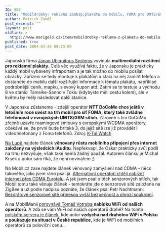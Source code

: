 ```yaml
---
ID: 953
title: 'Mobildrobky: reklama z&nbsp;plakátu do mobilu, FOMA pro UMTS/GSM, WiFi je v&nbsp;Polsku dvakrát dražší než u&nbsp;nás&#8230;'
author: Patrick Zandl
post_excerpt: ""
layout: post
oldlink: >
  https://www.marigold.cz/item/mobildrobky-reklama-z-plakatu-do-mobilu-foma-pro-umts-gsm-wifi-je-v-polsku-dvakrat-drazsi-nez-u-nas
published: true
post_date: 2004-03-29 09:23:00
---
```

<p>
Japonská firma <A href="http://j-u-s.co.jp/" target=_blank>Japan Ubiquitous Systems</A> vyvinula <STRONG>multimediální rozšíření pro reklamní plakáty</STRONG>. Celá věc využívá faktu, že v Japonsku je prakticky každý mobil vybavený infraportem a je tak možno do mobilu posílat obrázky. Zařízení se tedy montuje k plakátům a stačí na něj zamířit telefon a dostanete do mobilu další rozšiřující informace k tématu plakátu, například podrobnější ceník, mapku, slevový kupon atd. Zatím se to testuje u východu 8 ve stanici Tameike-Sanno v Tokiu (kdybyste měli cestu kolem), ale v květnu by měly následovat další stanice. </p>

<p>
V&#160;Japonsku zůstaneme - zdejší operátor <STRONG>NTT DoCoMo&#160;chce ještě v letošním roce uvést na trh mobil pro síť FOMA, který také zvládne telefonovat v evropských UMTS/GSM sítích</STRONG>. Zároveň s tím DoCoMo zřejmě uzavře roamingové smlouvy s evropskými WCDMA operátory, očekává se, že první bude britská 3, do jejíž sítě lze již provádět i videotelefonány z Foma telefonů. Zdroj: <A href="http://k-tai.impress.co.jp/cda/article/news_toppage/18168.html" target=_blank>K-Tai Watch</A>.</p>

<p>
<A href="http://www.lupa.cz/clanek.php3?show=3276" target=_blank>Na Lupě </A>najdete článek <STRONG>věnovaný růstu mobilního připojení přes internet založený na výsledcích iAuditu</STRONG>. Nepřekvapí, že Oskar prakticky svůj podíl na trhu nezvyšuje, však také nemá žádný paušál. Autorem článku je Michal Krsek a autor sám říká, že není novinářem ;)</p>

<p>
Na Mobil.cz zase najdete článek věnovaný zamyšlení nad CDMA - něco takového, jako jsem ráno psal já. <A href="http://mobil.idnes.cz/legislativa/Liberalizace/altopschtejicdma040329.html" target=_blank>Alternativní operátoři chtějí nabízet internet přes CDMA Eurotelu</A>. A jak jsem psal o těch senzorových sítích, tak Mobil tomu také věnuje článek - tentokráte jde o senzorové sítě založené na ZigBee a už podle nadpisu poznáte, že článek psal Petr Nachtmann: <A href="http://mobil.idnes.cz/mobilni_komunikace/mobilni_technologie/senzorovesite040329.html" target=_blank>Bezdrátové senzorové sítě přinesou vyšší bezpečnost a ohrozí soukromí</A>.</p>

<p>
A na MobilManii <A href="http://www.mobilmania.cz/Profi/AR.asp?ARI=106888" target=_blank>porovnává Tomáš Votruba </A><STRONG>nabídku WiFi od našich operátorů</STRONG>. A zdá se vám WiFi od našich operátorů drahé? Na tomto <A href="http://gsmonline.pl/news/?link=show_details.php?id=8802" target=_blank>polském serveru je článek</A>, kde autor<STRONG> vzdychá nad drahotou WiFi v Polsku a poukazuje na situaci v České republice,</STRONG> kde je WiFi od mobilních operátorů za poloviční cenu...</p>
